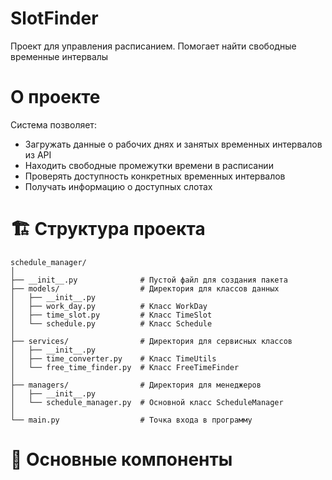 # SlotFinder

Проект для управления расписанием. Помогает найти свободные временные интервалы

# О проекте

Система позволяет:
- Загружать данные о рабочих днях и занятых временных интервалов из API
- Находить свободные промежутки времени в расписании
- Проверять доступность конкретных временных интервалов
- Получать информацию о доступных слотах

# 🏗️ Структура проекта

```
schedule_manager/
│
├── __init__.py              # Пустой файл для создания пакета
├── models/                  # Директория для классов данных
│   ├── __init__.py
│   ├── work_day.py          # Класс WorkDay
│   ├── time_slot.py         # Класс TimeSlot
│   └── schedule.py          # Класс Schedule
│
├── services/                # Директория для сервисных классов
│   ├── __init__.py
│   ├── time_converter.py    # Класс TimeUtils 
│   └── free_time_finder.py  # Класс FreeTimeFinder
│
├── managers/                # Директория для менеджеров
│   ├── __init__.py
│   └── schedule_manager.py  # Основной класс ScheduleManager
│
└── main.py                  # Точка входа в программу
```

# 🧩 Основные компоненты
